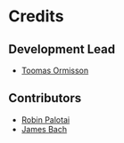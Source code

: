 # Credits

## Development Lead

* [Toomas Ormisson](https://github.com/P6rguVyrst/)


## Contributors

* [Robin Palotai](https://github.com/robinp)
* [James Bach](https://github.com/jalev)
